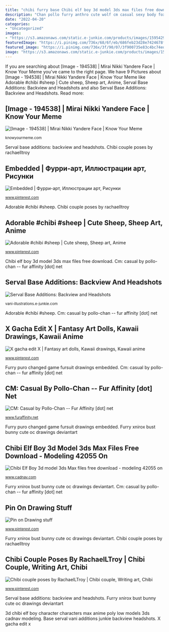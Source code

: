 ```yaml
---
title: "chibi furry base Chibi elf boy 3d model 3ds max files free download"
description: "Chan pollo furry anthro cute wolf cm casual sexy body fox ambris anime male drawing standing hoodie characters character reference"
date: "2022-04-20"
categories:
- "Uncategorized"
images:
- "https://s3.amazonaws.com/static.e-junkie.com/products/images/1595429-1.png"
featuredImage: "https://i.pinimg.com/736x/68/6f/eb/686feb23d28e7424678fa54d4b4bc806.jpg"
featured_image: "https://i.pinimg.com/736x/3f/90/07/3f900735e83c4bc74edc7aedeffb3c4d.jpg"
image: "https://s3.amazonaws.com/static.e-junkie.com/products/images/1595429-1.png"
---
```


If you are searching about [Image - 194538] | Mirai Nikki Yandere Face | Know Your Meme you've came to the right page. We have 9 Pictures about [Image - 194538] | Mirai Nikki Yandere Face | Know Your Meme like Adorable #chibi #sheep | Cute sheep, Sheep art, Anime, Serval Base Additions: Backview and Headshots and also Serval Base Additions: Backview and Headshots. Read more:

## [Image - 194538] | Mirai Nikki Yandere Face | Know Your Meme

![[Image - 194538] | Mirai Nikki Yandere Face | Know Your Meme](http://i0.kym-cdn.com/photos/images/facebook/000/194/538/yanderetemplate2.png "Adorable #chibi #sheep")

<small>knowyourmeme.com</small>

Serval base additions: backview and headshots. Chibi couple poses by rachaelltroy

## Embedded | Фурри-арт, Иллюстрации арт, Рисунки

![Embedded | Фурри-арт, Иллюстрации арт, Рисунки](https://i.pinimg.com/736x/ee/85/d3/ee85d37f7684c7cd96e3c0eab4904158.jpg "Chan pollo furry anthro cute wolf cm casual sexy body fox ambris anime male drawing standing hoodie characters character reference")

<small>www.pinterest.com</small>

Adorable #chibi #sheep. Chibi couple poses by rachaelltroy

## Adorable #chibi #sheep | Cute Sheep, Sheep Art, Anime

![Adorable #chibi #sheep | Cute sheep, Sheep art, Anime](https://i.pinimg.com/736x/aa/7d/39/aa7d39246ec18e0f968c37765a24c584--sheep-chibi.jpg "Chibi couple poses by rachaelltroy")

<small>www.pinterest.com</small>

Chibi elf boy 3d model 3ds max files free download. Cm: casual by pollo-chan -- fur affinity [dot] net

## Serval Base Additions: Backview And Headshots

![Serval Base Additions: Backview and Headshots](https://s3.amazonaws.com/static.e-junkie.com/products/images/1595429-1.png "Cm: casual by pollo-chan -- fur affinity [dot] net")

<small>vani-illustrations.e-junkie.com</small>

Adorable #chibi #sheep. Cm: casual by pollo-chan -- fur affinity [dot] net

## X Gacha Edit X | Fantasy Art Dolls, Kawaii Drawings, Kawaii Anime

![X gacha edit X | Fantasy art dolls, Kawaii drawings, Kawaii anime](https://i.pinimg.com/originals/9f/97/c1/9f97c13f00eccb49a78645ade0d9e525.jpg "Furry xnirox bust bunny cute oc drawings deviantart")

<small>www.pinterest.com</small>

Furry puro changed game fursuit drawings embedded. Cm: casual by pollo-chan -- fur affinity [dot] net

## CM: Casual By Pollo-Chan -- Fur Affinity [dot] Net

![CM: Casual by Pollo-Chan -- Fur Affinity [dot] net](https://t.facdn.net/19554472@800-1459554882.jpg "Pin on drawing stuff")

<small>www.furaffinity.net</small>

Furry puro changed game fursuit drawings embedded. Furry xnirox bust bunny cute oc drawings deviantart

## Chibi Elf Boy 3d Model 3ds Max Files Free Download - Modeling 42055 On

![Chibi Elf Boy 3d model 3ds Max files free download - modeling 42055 on](http://img.cadnav.com/allimg/170908/cadnav-1FZQQ223.jpg "Chibi elf boy 3d model 3ds max files free download")

<small>www.cadnav.com</small>

Furry xnirox bust bunny cute oc drawings deviantart. Cm: casual by pollo-chan -- fur affinity [dot] net

## Pin On Drawing Stuff

![Pin on Drawing stuff](https://i.pinimg.com/736x/68/6f/eb/686feb23d28e7424678fa54d4b4bc806.jpg "Face yandere nikki mirai template yuno head male hair meme gasai line hand megumi mouth woman ear nose standing arm")

<small>www.pinterest.com</small>

Furry xnirox bust bunny cute oc drawings deviantart. Chibi couple poses by rachaelltroy

## Chibi Couple Poses By RachaelLTroy | Chibi Couple, Writing Art, Chibi

![Chibi couple poses by RachaelLTroy | Chibi couple, Writing art, Chibi](https://i.pinimg.com/736x/3f/90/07/3f900735e83c4bc74edc7aedeffb3c4d.jpg "Chibi couple poses by rachaelltroy")

<small>www.pinterest.com</small>

Serval base additions: backview and headshots. Furry xnirox bust bunny cute oc drawings deviantart

3d chibi elf boy character characters max anime poly low models 3ds cadnav modeling. Base serval vani additions junkie backview headshots. X gacha edit x
